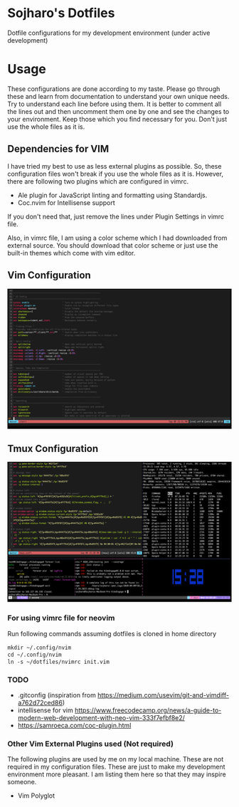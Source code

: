 # Sojharo's Dotfiles
Dotfile configurations for my development environment (under active development)

# Usage
These configurations are done according to my taste. Please go through these and learn from documentation to
understand your own unique needs. Try to understand each line before using them. It is better to comment all
the lines out and then uncomment them one by one and see the changes to your environment. Keep those which you
find necessary for you. Don't just use the whole files as it is.

## Dependencies for VIM
I have tried my best to use as less external plugins as possible. So, these configuration files won't break if you use the whole files as it is. However, there are following two plugins which are configured in vimrc.

- Ale plugin for JavaScript linting and formatting using Standardjs.
- Coc.nvim for Intellisense support

If you don't need that, just remove the lines under Plugin Settings in vimrc file.

Also, in vimrc file, I am using a color scheme which I had downloaded from external source. You should 
download that color scheme or just use the built-in themes which come with vim editor.

## Vim Configuration

![img](https://github.com/sojharo/dotfiles/blob/master/docs/vim.png)

## Tmux Configuration

![img](https://github.com/sojharo/dotfiles/blob/master/docs/tmux.png)

### For using vimrc file for neovim

Run following commands assuming dotfiles is cloned in home directory

    mkdir ~/.config/nvim
    cd ~/.config/nvim
    ln -s ~/dotfiles/nvimrc init.vim

### TODO

- .gitconfig (inspiration from https://medium.com/usevim/git-and-vimdiff-a762d72ced86)
- intellisense for vim https://www.freecodecamp.org/news/a-guide-to-modern-web-development-with-neo-vim-333f7efbf8e2/
- https://samroeca.com/coc-plugin.html

### Other Vim External Plugins used (Not required)

The following plugins are used by me on my local machine. These are not required in my configuration files. These are just to make my development environment more pleasant. I am listing them here so that they may inspire someone.

- Vim Polyglot
